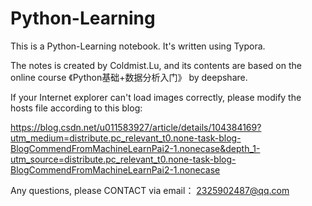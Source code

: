 # Python-Learning
This is a Python-Learning notebook. It's written using Typora.

The notes is created by Coldmist.Lu, and its contents are based on the online course 《Python基础+数据分析入门》 by deepshare.

If your Internet explorer can't load images correctly, please modify the hosts file according to this blog:

https://blog.csdn.net/u011583927/article/details/104384169?utm_medium=distribute.pc_relevant_t0.none-task-blog-BlogCommendFromMachineLearnPai2-1.nonecase&depth_1-utm_source=distribute.pc_relevant_t0.none-task-blog-BlogCommendFromMachineLearnPai2-1.nonecase

Any questions, please CONTACT via email： 2325902487@qq.com
